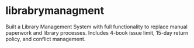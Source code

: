 # librabrymanagment
Built a Library Management System with full functionality to replace manual paperwork and library  processes. Includes 4-book issue limit, 15-day return policy, and conflict management.
